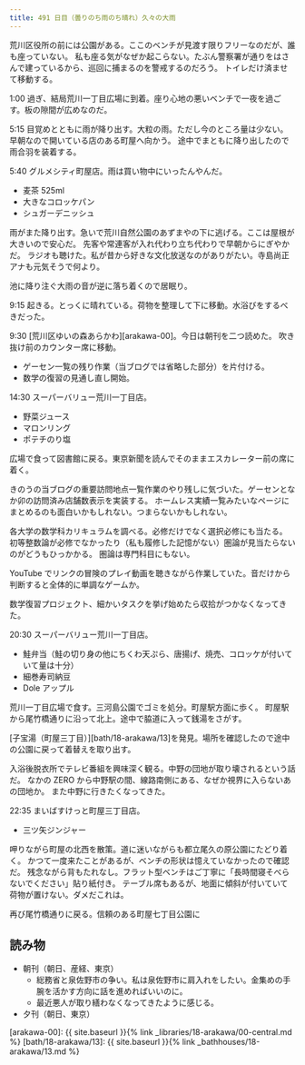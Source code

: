 ```yaml
---
title: 491 日目（曇りのち雨のち晴れ）久々の大雨
---
```


荒川区役所の前には公園がある。ここのベンチが見渡す限りフリーなのだが、誰も座っていない。
私も座る気がなぜか起こらない。たぶん警察署が通りをはさんで建っているから、巡回に捕まるのを警戒するのだろう。
トイレだけ済ませて移動する。

1:00 過ぎ、結局荒川一丁目広場に到着。座り心地の悪いベンチで一夜を過ごす。板の隙間が広めなのだ。

5:15 目覚めとともに雨が降り出す。大粒の雨。ただし今のところ量は少ない。早朝なので開いている店のある町屋へ向かう。
途中でまともに降り出したので雨合羽を装着する。

5:40 グルメシティ町屋店。雨は買い物中にいったんやんだ。

* 麦茶 525ml
* 大きなコロッケパン
* シュガーデニッシュ

雨がまた降り出す。急いで荒川自然公園のあずまやの下に逃げる。ここは屋根が大きいので安心だ。
先客や常連客が入れ代わり立ち代わりで早朝からにぎやかだ。
ラジオも聴けた。私が昔から好きな文化放送なのがありがたい。寺島尚正アナも元気そうで何より。

池に降り注ぐ大雨の音が逆に落ち着くので居眠り。

9:15 起きる。とっくに晴れている。荷物を整理して下に移動。水浴びをするべきだった。

9:30 [荒川区ゆいの森あらかわ][arakawa-00]。今日は朝刊を二つ読めた。
吹き抜け前のカウンター席に移動。

* ゲーセン一覧の残り作業（当ブログでは省略した部分）を片付ける。
* 数学の復習の見通し直し開始。

14:30 スーパーバリュー荒川一丁目店。

* 野菜ジュース
* マロンリング
* ポテチのり塩

広場で食って図書館に戻る。東京新聞を読んでそのままエスカレーター前の席に着く。

きのうの当ブログの重要訪問地点一覧作業のやり残しに気づいた。ゲーセンとなか卯の訪問済み店舗数表示を実装する。
ホームレス実績一覧みたいなページにまとめるのも面白いかもしれない。つまらないかもしれない。

各大学の数学科カリキュラムを調べる。必修だけでなく選択必修にも当たる。
初等整数論が必修でなかったり（私も履修した記憶がない）圏論が見当たらないのがどうもひっかかる。
圏論は専門科目にもない。

YouTube でリンクの冒険のプレイ動画を聴きながら作業していた。音だけから判断すると全体的に単調なゲームか。

数学復習プロジェクト、細かいタスクを挙げ始めたら収拾がつかなくなってきた。

20:30 スーパーバリュー荒川一丁目店。

* 鮭弁当（鮭の切り身の他にちくわ天ぷら、唐揚げ、焼売、コロッケが付いていて量は十分）
* 細巻寿司納豆
* Dole アップル

荒川一丁目広場で食す。三河島公園でゴミを処分。町屋駅方面に歩く。
町屋駅から尾竹橋通りに沿って北上。途中で脇道に入って銭湯をさがす。

[子宝湯（町屋三丁目）][bath/18-arakawa/13]を発見。場所を確認したので途中の公園に戻って着替えを取り出す。

入浴後脱衣所でテレビ番組を興味深く観る。中野の団地が取り壊されるという話だ。
なかの ZERO から中野駅の間、線路南側にある、なぜか視界に入らないあの団地か。
また中野に行きたくなってきた。

22:35 まいばすけっと町屋三丁目店。

* 三ツ矢ジンジャー

呷りながら町屋の北西を散策。道に迷いながらも都立尾久の原公園にたどり着く。
かつて一度来たことがあるが、ベンチの形状は憶えていなかったので確認だ。
残念ながら背もたれなし。フラット型ベンチはご丁寧に「長時間寝そべらないでください」貼り紙付き。
テーブル席もあるが、地面に傾斜が付いていて荷物が置けない。ダメだこれは。

再び尾竹橋通りに戻る。信頼のある町屋七丁目公園に

## 読み物

* 朝刊（朝日、産経、東京）
  * 総務省と泉佐野市の争い。私は泉佐野市に肩入れをしたい。金集めの手腕を活かす方向に話を進めればいいのに。
  * 最近悪人が取り繕わなくなってきたように感じる。
* 夕刊（朝日、東京）

[arakawa-00]: {{ site.baseurl }}{% link _libraries/18-arakawa/00-central.md %}
[bath/18-arakawa/13]: {{ site.baseurl }}{% link _bathhouses/18-arakawa/13.md %}
